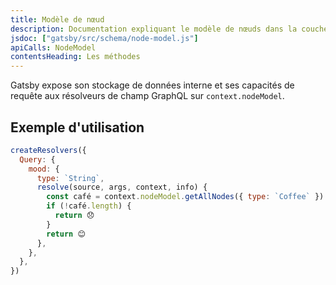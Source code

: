 ```yaml
---
title: Modèle de nœud
description: Documentation expliquant le modèle de nœuds dans la couche de données GraphQL de Gatsby
jsdoc: ["gatsby/src/schema/node-model.js"]
apiCalls: NodeModel
contentsHeading: Les méthodes
---
```


Gatsby expose son stockage de données interne et ses capacités de requête aux résolveurs de champ GraphQL sur `context.nodeModel`.

## Exemple d'utilisation

```javascript:title=gatsby-node.js
createResolvers({
  Query: {
    mood: {
      type: `String`,
      resolve(source, args, context, info) {
        const café = context.nodeModel.getAllNodes({ type: `Coffee` })
        if (!café.length) {
          return 😞
        }
        return 😊
      },
    },
  },
})
```
